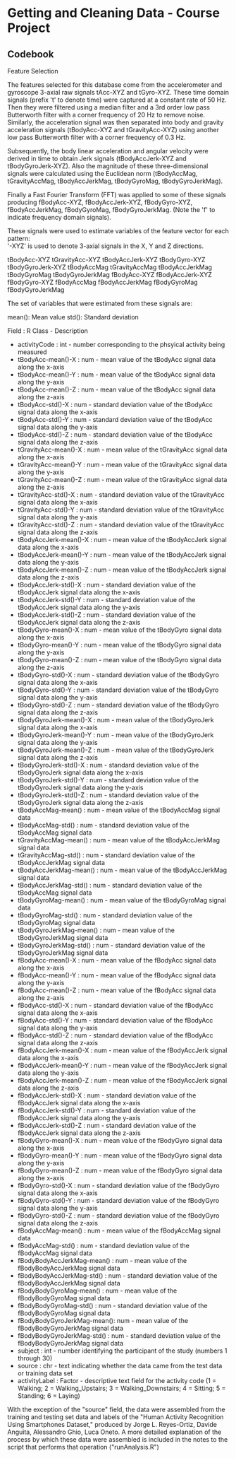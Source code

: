 # Getting and Cleaning Data - Course Project

## Codebook

Feature Selection 

The features selected for this database come from the accelerometer and gyroscope 3-axial raw signals tAcc-XYZ and tGyro-XYZ. These time domain signals (prefix 't' to denote time) were captured at a constant rate of 50 Hz. Then they were filtered using a median filter and a 3rd order low pass Butterworth filter with a corner frequency of 20 Hz to remove noise. Similarly, the acceleration signal was then separated into body and gravity acceleration signals (tBodyAcc-XYZ and tGravityAcc-XYZ) using another low pass Butterworth filter with a corner frequency of 0.3 Hz. 

Subsequently, the body linear acceleration and angular velocity were derived in time to obtain Jerk signals (tBodyAccJerk-XYZ and tBodyGyroJerk-XYZ). Also the magnitude of these three-dimensional signals were calculated using the Euclidean norm (tBodyAccMag, tGravityAccMag, tBodyAccJerkMag, tBodyGyroMag, tBodyGyroJerkMag). 

Finally a Fast Fourier Transform (FFT) was applied to some of these signals producing fBodyAcc-XYZ, fBodyAccJerk-XYZ, fBodyGyro-XYZ, fBodyAccJerkMag, fBodyGyroMag, fBodyGyroJerkMag. (Note the 'f' to indicate frequency domain signals). 

These signals were used to estimate variables of the feature vector for each pattern:  
'-XYZ' is used to denote 3-axial signals in the X, Y and Z directions.

tBodyAcc-XYZ
tGravityAcc-XYZ
tBodyAccJerk-XYZ
tBodyGyro-XYZ
tBodyGyroJerk-XYZ
tBodyAccMag
tGravityAccMag
tBodyAccJerkMag
tBodyGyroMag
tBodyGyroJerkMag
fBodyAcc-XYZ
fBodyAccJerk-XYZ
fBodyGyro-XYZ
fBodyAccMag
fBodyAccJerkMag
fBodyGyroMag
fBodyGyroJerkMag

The set of variables that were estimated from these signals are: 

mean(): Mean value
std(): Standard deviation

Field : R Class - Description
- activityCode               : int  - number corresponding to the phsyical activity being measured
- tBodyAcc-mean()-X          : num  - mean value of the tBodyAcc signal data along the x-axis
- tBodyAcc-mean()-Y          : num  - mean value of the tBodyAcc signal data along the y-axis
- tBodyAcc-mean()-Z          : num  - mean value of the tBodyAcc signal data along the z-axis
- tBodyAcc-std()-X           : num  - standard deviation value of the tBodyAcc signal data along the x-axis
- tBodyAcc-std()-Y           : num  - standard deviation value of the tBodyAcc signal data along the y-axis
- tBodyAcc-std()-Z           : num  - standard deviation value of the tBodyAcc signal data along the z-axis
- tGravityAcc-mean()-X       : num  - mean value of the tGravityAcc signal data along the x-axis
- tGravityAcc-mean()-Y       : num  - mean value of the tGravityAcc signal data along the y-axis
- tGravityAcc-mean()-Z       : num  - mean value of the tGravityAcc signal data along the z-axis
- tGravityAcc-std()-X        : num  - standard deviation value of the tGravityAcc signal data along the x-axis
- tGravityAcc-std()-Y        : num  - standard deviation value of the tGravityAcc signal data along the y-axis
- tGravityAcc-std()-Z        : num  - standard deviation value of the tGravityAcc signal data along the z-axis
- tBodyAccJerk-mean()-X      : num  - mean value of the tBodyAccJerk signal data along the x-axis
- tBodyAccJerk-mean()-Y      : num  - mean value of the tBodyAccJerk signal data along the y-axis
- tBodyAccJerk-mean()-Z      : num  - mean value of the tBodyAccJerk signal data along the z-axis
- tBodyAccJerk-std()-X       : num  - standard deviation value of the tBodyAccJerk signal data along the x-axis
- tBodyAccJerk-std()-Y       : num  - standard deviation value of the tBodyAccJerk signal data along the y-axis
- tBodyAccJerk-std()-Z       : num  - standard deviation value of the tBodyAccJerk signal data along the z-axis
- tBodyGyro-mean()-X         : num  - mean value of the tBodyGyro signal data along the x-axis
- tBodyGyro-mean()-Y         : num  - mean value of the tBodyGyro signal data along the y-axis
- tBodyGyro-mean()-Z         : num  - mean value of the tBodyGyro signal data along the z-axis
- tBodyGyro-std()-X          : num  - standard deviation value of the tBodyGyro signal data along the x-axis
- tBodyGyro-std()-Y          : num  - standard deviation value of the tBodyGyro signal data along the y-axis
- tBodyGyro-std()-Z          : num  - standard deviation value of the tBodyGyro signal data along the z-axis
- tBodyGyroJerk-mean()-X     : num  - mean value of the tBodyGyroJerk signal data along the x-axis
- tBodyGyroJerk-mean()-Y     : num  - mean value of the tBodyGyroJerk signal data along the y-axis
- tBodyGyroJerk-mean()-Z     : num  - mean value of the tBodyGyroJerk signal data along the z-axis
- tBodyGyroJerk-std()-X      : num  - standard deviation value of the tBodyGyroJerk signal data along the x-axis
- tBodyGyroJerk-std()-Y      : num  - standard deviation value of the tBodyGyroJerk signal data along the y-axis
- tBodyGyroJerk-std()-Z      : num  - standard deviation value of the tBodyGyroJerk signal data along the z-axis
- tBodyAccMag-mean()         : num  - mean value of the tBodyAccMag signal data 
- tBodyAccMag-std()          : num  - standard deviation value of the tBodyAccMag signal data 
- tGravityAccMag-mean()      : num  - mean value of the tBodyAccJerkMag signal data
- tGravityAccMag-std()       : num  - standard deviation value of the tBodyAccJerkMag signal data 
- tBodyAccJerkMag-mean()     : num  - mean value of the tBodyAccJerkMag signal data
- tBodyAccJerkMag-std()      : num  - standard deviation value of the tBodyAccMag signal data
- tBodyGyroMag-mean()        : num  - mean value of the tBodyGyroMag signal data
- tBodyGyroMag-std()         : num  - standard deviation value of the tBodyGyroMag signal data
- tBodyGyroJerkMag-mean()    : num  - mean value of the tBodyGyroJerkMag signal data
- tBodyGyroJerkMag-std()     : num  - standard deviation value of the tBodyGyroJerkMag signal data
- fBodyAcc-mean()-X          : num  - mean value of the fBodyAcc signal data along the x-axis
- fBodyAcc-mean()-Y          : num  - mean value of the fBodyAcc signal data along the y-axis
- fBodyAcc-mean()-Z          : num  - mean value of the fBodyAcc signal data along the z-axis
- fBodyAcc-std()-X           : num  - standard deviation value of the fBodyAcc signal data along the x-axis
- fBodyAcc-std()-Y           : num  - standard deviation value of the fBodyAcc signal data along the y-axis
- fBodyAcc-std()-Z           : num  - standard deviation value of the fBodyAcc signal data along the z-axis
- fBodyAccJerk-mean()-X      : num  - mean value of the fBodyAccJerk signal data along the x-axis
- fBodyAccJerk-mean()-Y      : num  - mean value of the fBodyAccJerk signal data along the y-axis
- fBodyAccJerk-mean()-Z      : num  - mean value of the fBodyAccJerk signal data along the z-axis
- fBodyAccJerk-std()-X       : num  - standard deviation value of the fBodyAccJerk signal data along the x-axis
- fBodyAccJerk-std()-Y       : num  - standard deviation value of the fBodyAccJerk signal data along the y-axis
- fBodyAccJerk-std()-Z       : num  - standard deviation value of the fBodyAccJerk signal data along the z-axis
- fBodyGyro-mean()-X         : num  - mean value of the fBodyGyro signal data along the x-axis
- fBodyGyro-mean()-Y         : num  - mean value of the fBodyGyro signal data along the y-axis
- fBodyGyro-mean()-Z         : num  - mean value of the fBodyGyro signal data along the x-axis
- fBodyGyro-std()-X          : num  - standard deviation value of the fBodyGyro signal data along the x-axis
- fBodyGyro-std()-Y          : num  - standard deviation value of the fBodyGyro signal data along the y-axis
- fBodyGyro-std()-Z          : num  - standard deviation value of the fBodyGyro signal data along the z-axis
- fBodyAccMag-mean()         : num  - mean value of the fBodyAccMag signal data
- fBodyAccMag-std()          : num  - standard deviation value of the fBodyAccMag signal data
- fBodyBodyAccJerkMag-mean() : num  - mean value of the fBodyBodyAccJerkMag signal data
- fBodyBodyAccJerkMag-std()  : num  - standard deviation value of the fBodyBodyAccJerkMag signal data
- fBodyBodyGyroMag-mean()    : num  - mean value of the fBodyBodyGyroMag signal data
- fBodyBodyGyroMag-std()     : num  - standard deviation value of the fBodyBodyGyroMag signal data
- fBodyBodyGyroJerkMag-mean(): num  - mean value of the fBodyBodyGyroJerkMag signal data
- fBodyBodyGyroJerkMag-std() : num  - standard deviation value of the fBodyBodyGyroJerkMag signal data
- subject                    : int  - number identifying the participant of the study (numbers 1 through 30)
- source                     : chr  - text indicating whether the data came from the test data or training data set
- activityLabel              : Factor  - descriptive text field for the activity code (1 = Walking; 2 = Walking_Upstairs; 3 = Walking_Downstairs; 4 = Sitting; 5 = Standing; 6 = Laying)

With the exception of the "source" field, the data were assembled from the training and testing set data and labels of the "Human Activity Recognition Using Smartphones Dataset," produced by Jorge L. Reyes-Ortiz, Davide Anguita, Alessandro Ghio, Luca Oneto.
A more detailed explanation of the process by which these data were assembled is included in the notes to the script that performs that operation ("runAnalysis.R")


